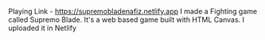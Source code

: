 Playing Link - https://supremobladenafiz.netlify.app
I made a Fighting game called Supremo Blade. It's a web based game built with HTML Canvas. I uploaded it in Netlify
